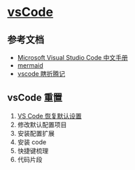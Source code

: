 # [vsCode](https://code.visualstudio.com/)

## 参考文档

- [Microsoft Visual Studio Code 中文手册](https://jeasonstudio.gitbooks.io/vscode-cn-doc/content/)
- [mermaid](https://mermaidjs.github.io)
- [vscode 瞎折腾记](https://www.cnblogs.com/zwfymqz/p/10070264.html)

## vsCode 重置

1. [VS Code 恢复默认设置](http://www.pianshen.com/article/4275146510/)
2. 修改默认配置项目
3. 安装配置扩展
4. 安装 code
5. 快捷键梳理
6. 代码片段

